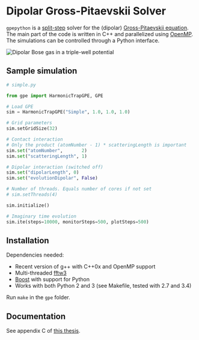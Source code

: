 # Dipolar Gross-Pitaevskii Solver

`gpepython` is a [split-step](http://en.wikipedia.org/wiki/Split-step_method) solver for the (dipolar) [Gross-Pitaevskii equation](http://en.wikipedia.org/wiki/Gross%E2%80%93Pitaevskii_equation). The main part
of the code is written in C++ and parallelized using [OpenMP](http://en.wikipedia.org/wiki/OpenMP). The simulations can be controlled
through a Python interface.

![Dipolar Bose gas in a triple-well potential](https://github.com/sharkdp/GPE-Solver/raw/master/triplewell.png)

## Sample simulation
``` python
# simple.py

from gpe import HarmonicTrapGPE, GPE

# Load GPE
sim = HarmonicTrapGPE("Simple", 1.0, 1.0, 1.0)

# Grid parameters
sim.setGridSize(32)

# Contact interaction
# Only the product (atomNumber - 1) * scatteringLength is important
sim.set("atomNumber",       2)
sim.set("scatteringLength", 1)

# Dipolar interaction (switched off)
sim.set("dipolarLength", 0)
sim.set("evolutionDipolar", False)

# Number of threads. Equals number of cores if not set
# sim.setThreads(4)

sim.initialize()

# Imaginary time evolution
sim.ite(steps=10000, monitorSteps=500, plotSteps=500)
```

## Installation
Dependencies needed:
- Recent version of g++ with C++0x and OpenMP support
- Multi-threaded [fftw3](https://github.com/FFTW/fftw3)
- [Boost](http://www.boost.org/) with support for Python
- Works with both Python 2 and 3 (see Makefile, tested with 2.7 and 3.4)

Run `make` in the `gpe` folder.

## Documentation
See appendix C of [this thesis](http://www.itp3.uni-stuttgart.de/institut/mitarbeiter/buechlerAG/peter/diplomarbeit.pdf).
